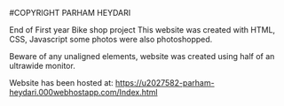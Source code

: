 #COPYRIGHT PARHAM HEYDARI

End of First year Bike shop project
This website was created with HTML, CSS, Javascript some photos were also photoshopped.

Beware of any unaligned elements, website was created using half of an ultrawide monitor.

Website has been hosted at: https://u2027582-parham-heydari.000webhostapp.com/Index.html


